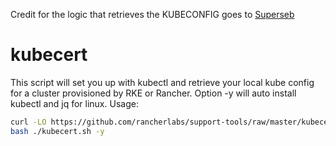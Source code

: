Credit for the logic that retrieves the KUBECONFIG goes to [Superseb](https://github.com/superseb/)

# kubecert
This script will set you up with kubectl and retrieve your local kube config for a cluster provisioned by RKE or Rancher.  Option -y will auto install kubectl and jq for linux.
Usage:
```bash
curl -LO https://github.com/rancherlabs/support-tools/raw/master/kubecert/kubecert.sh
bash ./kubecert.sh -y
```
